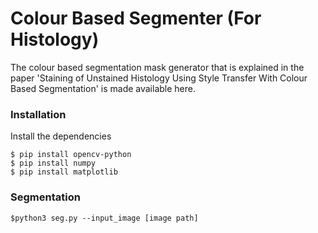 # Colour Based Segmenter (For Histology)
The colour based segmentation mask generator that is explained in the paper 'Staining of Unstained Histology Using Style Transfer With Colour Based Segmentation' is made available here.

### Installation
Install the dependencies
```
$ pip install opencv-python
$ pip install numpy
$ pip install matplotlib
```

### Segmentation
```
$python3 seg.py --input_image [image path]
```
